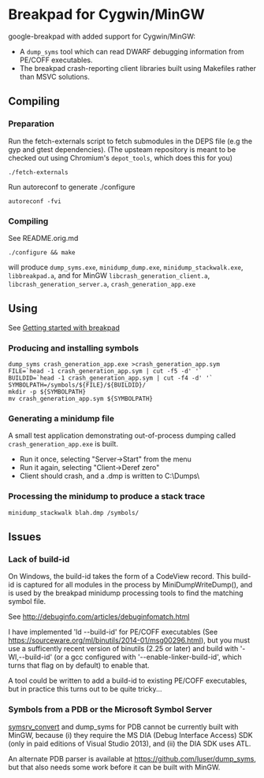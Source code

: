 # Breakpad for Cygwin/MinGW

google-breakpad with added support for Cygwin/MinGW:
- A `dump_syms` tool which can read DWARF debugging information from PE/COFF executables.
- The breakpad crash-reporting client libraries built using Makefiles rather than MSVC solutions.

## Compiling

### Preparation

Run the fetch-externals script to fetch submodules in the DEPS file (e.g the gyp and gtest dependencies).
(The upsteam repository is meant to be checked out using Chromium's `depot_tools`, which does this for you)

```
./fetch-externals
```

Run autoreconf to generate ./configure

````
autoreconf -fvi
````

### Compiling

See README.orig.md

````
./configure && make
````

will produce `dump_syms.exe`, `minidump_dump.exe`, `minidump_stackwalk.exe`, `libbreakpad.a`,
and for MinGW `libcrash_generation_client.a`, `libcrash_generation_server.a`, `crash_generation_app.exe`

## Using

See [Getting started with breakpad](https://chromium.googlesource.com/breakpad/breakpad/+/master/docs/getting_started_with_breakpad.md)

### Producing and installing symbols

````
dump_syms crash_generation_app.exe >crash_generation_app.sym
FILE=`head -1 crash_generation_app.sym | cut -f5 -d' '`
BUILDID=`head -1 crash_generation_app.sym | cut -f4 -d' '`
SYMBOLPATH=/symbols/${FILE}/${BUILDID}/
mkdir -p ${SYMBOLPATH}
mv crash_generation_app.sym ${SYMBOLPATH}
````

### Generating a minidump file

A small test application demonstrating out-of-process dumping called
`crash_generation_app.exe` is built.

- Run it once, selecting "Server->Start" from the menu
- Run it again, selecting "Client->Deref zero"
- Client should crash, and a .dmp is written to C:\Dumps\

### Processing the minidump to produce a stack trace

````
minidump_stackwalk blah.dmp /symbols/
````

## Issues

### Lack of build-id

On Windows, the build-id takes the form of a CodeView record.
This build-id is captured for all modules in the process by MiniDumpWriteDump(),
and is used by the breakpad minidump processing tools to find the matching
symbol file.

See http://debuginfo.com/articles/debuginfomatch.html

I have implemented 'ld --build-id' for PE/COFF executables (See
https://sourceware.org/ml/binutils/2014-01/msg00296.html), but you must use a
sufficently recent version of binutils (2.25 or later) and build with
'-Wl,--build-id' (or a gcc configured with '--enable-linker-build-id', which
turns that flag on by default) to enable that.

A tool could be written to add a build-id to existing PE/COFF executables, but in
practice this turns out to be quite tricky...

### Symbols from a PDB or the Microsoft Symbol Server

<a href="http://hg.mozilla.org/users/tmielczarek_mozilla.com/fetch-win32-symbols">
symsrv_convert</a> and dump_syms for PDB cannot be currently built with MinGW,
because (i) they require the MS DIA (Debug Interface Access) SDK (only in paid
editions of Visual Studio 2013), and (ii) the DIA SDK uses ATL.

An alternate PDB parser is available at https://github.com/luser/dump_syms, but
that also needs some work before it can be built with MinGW.
